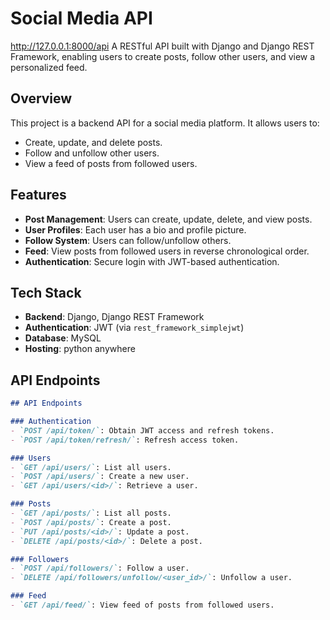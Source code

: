 # Social Media API
http://127.0.0.1:8000/api
A RESTful API built with Django and Django REST Framework, enabling users to create posts, follow other users, and view a personalized feed.


## Overview

This project is a backend API for a social media platform. It allows users to:
- Create, update, and delete posts.
- Follow and unfollow other users.
- View a feed of posts from followed users.

## Features

- **Post Management**: Users can create, update, delete, and view posts.
- **User Profiles**: Each user has a bio and profile picture.
- **Follow System**: Users can follow/unfollow others.
- **Feed**: View posts from followed users in reverse chronological order.
- **Authentication**: Secure login with JWT-based authentication.

## Tech Stack

- **Backend**: Django, Django REST Framework
- **Authentication**: JWT (via `rest_framework_simplejwt`)
- **Database**:  MySQL
- **Hosting**: python anywhere

## **API Endpoints**
```markdown
## API Endpoints

### Authentication
- `POST /api/token/`: Obtain JWT access and refresh tokens.
- `POST /api/token/refresh/`: Refresh access token.

### Users
- `GET /api/users/`: List all users.
- `POST /api/users/`: Create a new user.
- `GET /api/users/<id>/`: Retrieve a user.

### Posts
- `GET /api/posts/`: List all posts.
- `POST /api/posts/`: Create a post.
- `PUT /api/posts/<id>/`: Update a post.
- `DELETE /api/posts/<id>/`: Delete a post.

### Followers
- `POST /api/followers/`: Follow a user.
- `DELETE /api/followers/unfollow/<user_id>/`: Unfollow a user.

### Feed
- `GET /api/feed/`: View feed of posts from followed users.


